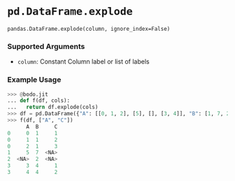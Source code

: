 # `pd.DataFrame.explode`


`pandas.DataFrame.explode(column, ignore_index=False)`


### Supported Arguments

- `column`: Constant Column label or list of labels

### Example Usage

```py
>>> @bodo.jit
... def f(df, cols):
...   return df.explode(cols)
>>> df = pd.DataFrame({"A": [[0, 1, 2], [5], [], [3, 4]], "B": [1, 7, 2, 4], "C": [[1, 2, 3], np.nan, [], [1, 2]]})
>>> f(df, ["A", "C"])
      A  B     C
0     0  1     1
0     1  1     2
0     2  1     3
1     5  7  <NA>
2  <NA>  2  <NA>
3     3  4     1
3     4  4     2
```

